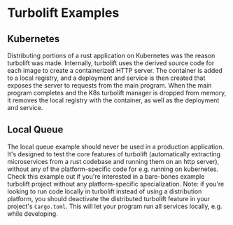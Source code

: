 # Turbolift Examples

## Kubernetes

Distributing portions of a rust application on Kubernetes was the reason turbolift was made. Internally, turbolift 
uses the derived source code for each image to create a containerized HTTP server. The container is added to a local 
 registry, and a deployment and service is then created that exposes the server to requests from the main program. When 
 the main program completes and the K8s turbolift manager is dropped from memory, it removes the local registry with 
 the container, as well as the deployment and service. 

## Local Queue

The local queue example should never be used in a production application. It's designed to test the core features of 
turbolift (automatically extracting microservices from a rust codebase and running them on an http server),
without any of the platform-specific code for e.g. running on kubernetes. Check this example out if you're interested in 
a bare-bones example turbolift project without any platform-specific specialization. Note: if you're looking to run code 
locally in turbolift instead of using a distribution platform, you should deactivate the distributed turbolift feature 
in your project's `Cargo.toml`. This will let your program run all services locally, e.g. while developing.